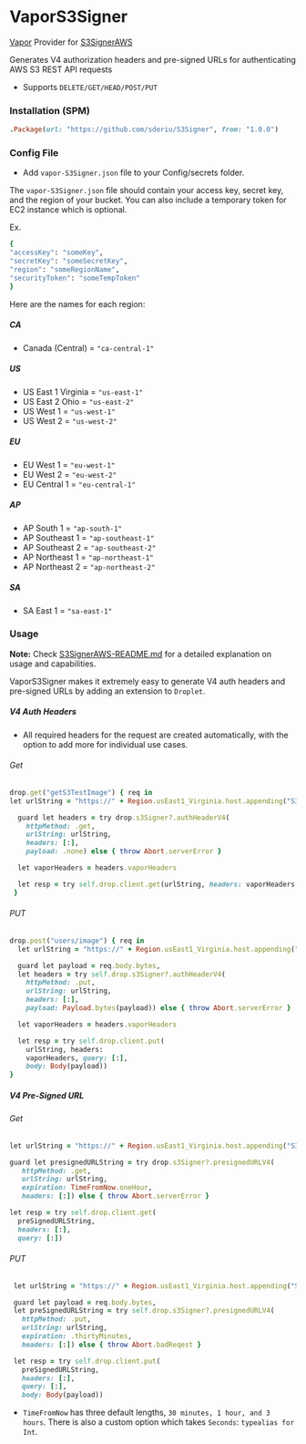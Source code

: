 # VaporS3Signer

[Vapor](https://vapor.codes/) Provider for [S3SignerAWS](https://github.com/JustinM1/S3SignerAWS)

Generates V4 authorization headers and pre-signed URLs for authenticating AWS S3 REST API requests
* Supports `DELETE/GET/HEAD/POST/PUT`

### Installation (SPM)
 ```ruby
.Package(url: "https://github.com/sderiu/S3Signer", from: "1.0.0")
 ```

### Config File

- Add `vapor-S3Signer.json` file to your Config/secrets folder.

The `vapor-S3Signer.json` file should contain your access key, secret key, and the region of your bucket. You can also include a temporary token for EC2 instance which is optional.

Ex.
```ruby
{
"accessKey": "someKey",
"secretKey": "someSecretKey",
"region": "someRegionName",
"securityToken": "someTempToken"
}
```
Here are the names for each region:
##### CA
* Canada (Central) = `"ca-central-1"`

##### US
* US East 1 Virginia = `"us-east-1"`
* US East 2 Ohio = `"us-east-2"`
* US West 1 = `"us-west-1"`
* US West 2 = `"us-west-2"`

##### EU

* EU West 1 = `"eu-west-1"`
* EU West 2 = `"eu-west-2"`
* EU Central 1 = `"eu-central-1"`

##### AP

* AP South 1 = `"ap-south-1"`
* AP Southeast 1 = `"ap-southeast-1"`
* AP Southeast 2 = `"ap-southeast-2"`
* AP Northeast 1 = `"ap-northeast-1"`
* AP Northeast 2 = `"ap-northeast-2"`

##### SA

* SA East 1 = `"sa-east-1"`

### Usage
**Note:** Check [S3SignerAWS-README.md](https://github.com/JustinM1/S3SignerAWS/blob/master/README.md) for a detailed explanation on usage and capabilities.

VaporS3Signer makes it extremely easy to generate V4 auth headers and pre-signed URLs by adding an extension to `Droplet`.

##### V4 Auth Headers
- All required headers for the request are created automatically, with the option to add more for individual use cases.

###### Get
```ruby
drop.get("getS3TestImage") { req in
let urlString = "https://" + Region.usEast1_Virginia.host.appending("S3bucketname/users/\(someUserId)")

  guard let headers = try drop.s3Signer?.authHeaderV4(
    httpMethod: .get,
    urlString: urlString,
    headers: [:],
    payload: .none) else { throw Abort.serverError }

  let vaporHeaders = headers.vaporHeaders

  let resp = try self.drop.client.get(urlString, headers: vaporHeaders, query: [:])
 }
```

###### PUT
```ruby
drop.post("users/image") { req in
  let urlString = "https://" + Region.usEast1_Virginia.host.appending("S3bucketname/users/\(someUserId)")

  guard let payload = req.body.bytes,
  let headers = try self.drop.s3Signer?.authHeaderV4(
    httpMethod: .put,
    urlString: urlString,
    headers: [:],
    payload: Payload.bytes(payload)) else { throw Abort.serverError }

  let vaporHeaders = headers.vaporHeaders

  let resp = try self.drop.client.put(
    urlString, headers:
    vaporHeaders, query: [:],
    body: Body(payload))
}
```

##### V4 Pre-Signed URL

###### Get
```ruby
let urlString = "https://" + Region.usEast1_Virginia.host.appending("S3bucketname/users/\(someUserId)")

guard let presignedURLString = try drop.s3Signer?.presignedURLV4(
   httpMethod: .get,
   urlString: urlString,
   expiration: TimeFromNow.oneHour,
   headers: [:]) else { throw Abort.serverError }

let resp = try self.drop.client.get(
  preSignedURLString,
  headers: [:],
  query: [:])
```
###### PUT
```ruby
 let urlString = "https://" + Region.usEast1_Virginia.host.appending("S3bucketname/users/\(someUserId)")

 guard let payload = req.body.bytes,
 let preSignedURLString = try self.drop.s3Signer?.presignedURLV4(
   httpMethod: .put,
   urlString: urlString,
   expiration: .thirtyMinutes,
   headers: [:]) else { throw Abort.badReqest }

 let resp = try self.drop.client.put(
   preSignedURLString,
   headers: [:],
   query: [:],
   body: Body(payload))
```
* `TimeFromNow` has three default lengths, `30 minutes, 1 hour, and 3 hours`. There is also a custom option which takes `Seconds`: `typealias for Int`.
